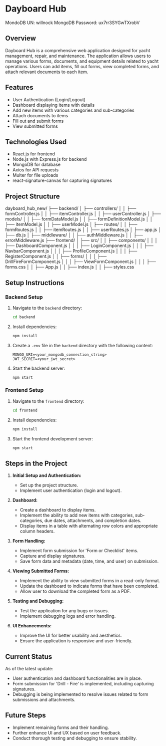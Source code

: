 # Dayboard Hub

MondoDB UN: willnock
MongoDB Password: ux7rr3SYGwTXrobV

## Overview
Dayboard Hub is a comprehensive web application designed for yacht management, repair, and maintenance. The application allows users to manage various forms, documents, and equipment details related to yacht operations. Users can add items, fill out forms, view completed forms, and attach relevant documents to each item.

## Features
- User Authentication (Login/Logout)
- Dashboard displaying items with details
- Add new items with various categories and sub-categories
- Attach documents to items
- Fill out and submit forms
- View submitted forms

## Technologies Used
- React.js for frontend
- Node.js with Express.js for backend
- MongoDB for database
- Axios for API requests
- Multer for file uploads
- react-signature-canvas for capturing signatures

## Project Structure
dayboard_hub_new/
├── backend/
│ ├── controllers/
│ │ ├── formController.js
│ │ ├── itemController.js
│ │ ├── userController.js
│ ├── models/
│ │ ├── formDataModel.js
│ │ ├── formDefinitionModel.js
│ │ ├── itemModel.js
│ │ ├── userModel.js
│ ├── routes/
│ │ ├── formRoutes.js
│ │ ├── itemRoutes.js
│ │ ├── userRoutes.js
│ ├── app.js
│ ├── db.js
│ ├── middleware/
│ │ ├── authMiddleware.js
│ │ ├── errorMiddleware.js
├── frontend/
│ ├── src/
│ │ ├── components/
│ │ │ ├── DashboardComponent.js
│ │ │ ├── LoginComponent.js
│ │ │ ├── NavbarComponent.js
│ │ │ ├── ProfileComponent.js
│ │ │ ├── RegisterComponent.js
│ │ ├── forms/
│ │ │ ├── DrillFireFormComponent.js
│ │ │ ├── ViewFormComponent.js
│ │ │ ├── forms.css
│ │ ├── App.js
│ │ ├── index.js
│ │ ├── styles.css


## Setup Instructions

### Backend Setup
1. Navigate to the `backend` directory:
    ```sh
    cd backend
    ```
2. Install dependencies:
    ```sh
    npm install
    ```
3. Create a `.env` file in the `backend` directory with the following content:
    ```env
    MONGO_URI=<your_mongodb_connection_string>
    JWT_SECRET=<your_jwt_secret>
    ```
4. Start the backend server:
    ```sh
    npm start
    ```

### Frontend Setup
1. Navigate to the `frontend` directory:
    ```sh
    cd frontend
    ```
2. Install dependencies:
    ```sh
    npm install
    ```
3. Start the frontend development server:
    ```sh
    npm start
    ```

## Steps in the Project

1. **Initial Setup and Authentication:**
    - Set up the project structure.
    - Implement user authentication (login and logout).

2. **Dashboard:**
    - Create a dashboard to display items.
    - Implement the ability to add new items with categories, sub-categories, due dates, attachments, and completion dates.
    - Display items in a table with alternating row colors and appropriate column headers.

3. **Form Handling:**
    - Implement form submission for 'Form or Checklist' items.
    - Capture and display signatures.
    - Save form data and metadata (date, time, and user) on submission.

4. **Viewing Submitted Forms:**
    - Implement the ability to view submitted forms in a read-only format.
    - Update the dashboard to indicate forms that have been completed.
    - Allow user to download the completed form as a PDF.

5. **Testing and Debugging:**
    - Test the application for any bugs or issues.
    - Implement debugging logs and error handling.

6. **UI Enhancements:**
    - Improve the UI for better usability and aesthetics.
    - Ensure the application is responsive and user-friendly.

## Current Status
As of the latest update:
- User authentication and dashboard functionalities are in place.
- Form submission for 'Drill - Fire' is implemented, including capturing signatures.
- Debugging is being implemented to resolve issues related to form submissions and attachments.

## Future Steps
- Implement remaining forms and their handling.
- Further enhance UI and UX based on user feedback.
- Conduct thorough testing and debugging to ensure stability.
